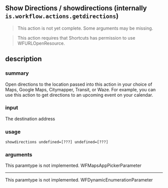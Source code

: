 
## Show Directions / showdirections (internally `is.workflow.actions.getdirections`)

> This action is not yet complete. Some arguments may be missing.


> This action requires that Shortcuts has permission to use WFURLOpenResource.


## description
### summary
Open directions to the location passed into this action in your choice of Maps, Google Maps, Citymapper, Transit, or Waze. For example, you can use this action to get directions to an upcoming event on your calendar.

### input
The destination address


### usage
`showdirections undefined=[???] undefined=[???]`

### arguments
This paramtype is not implemented. WFMapsAppPickerParameter

---

This paramtype is not implemented. WFDynamicEnumerationParameter
